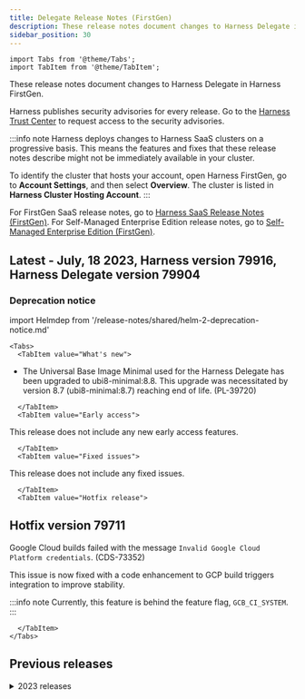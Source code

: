 ```yaml
---
title: Delegate Release Notes (FirstGen)
description: These release notes document changes to Harness Delegate in Harness FirstGen.
sidebar_position: 30
---
```

```mdx-code-block
import Tabs from '@theme/Tabs';
import TabItem from '@theme/TabItem';
```

These release notes document changes to Harness Delegate in Harness FirstGen.

Harness publishes security advisories for every release. Go to the [Harness Trust Center](https://trust.harness.io/?itemUid=c41ff7d5-98e7-4d79-9594-fd8ef93a2838&source=documents_card) to request access to the security advisories.

:::info note
Harness deploys changes to Harness SaaS clusters on a progressive basis. This means the features and fixes that these release notes describe might not be immediately available in your cluster.

To identify the cluster that hosts your account, open Harness FirstGen, go to **Account Settings**, and then select **Overview**. The cluster is listed in **Harness Cluster Hosting Account**.
:::

For FirstGen SaaS release notes, go to [Harness SaaS Release Notes (FirstGen)](/docs/first-gen/firstgen-release-notes/harness-saa-s-release-notes.md). For Self-Managed Enterprise Edition release notes, go to [Self-Managed Enterprise Edition (FirstGen)](/docs/first-gen/firstgen-release-notes/harness-on-prem-release-notes.md).


## Latest - July, 18 2023, Harness version 79916, Harness Delegate version 79904

### Deprecation notice

import Helmdep from '/release-notes/shared/helm-2-deprecation-notice.md'

<Helmdep />

```mdx-code-block
<Tabs>
  <TabItem value="What's new">
```

- The Universal Base Image Minimal used for the Harness Delegate has been upgraded to ubi8-minimal:8.8. This upgrade was necessitated by version 8.7 (ubi8-minimal:8.7) reaching end of life. (PL-39720)

```mdx-code-block
  </TabItem>
  <TabItem value="Early access">
```

This release does not include any new early access features.

```mdx-code-block
  </TabItem>
  <TabItem value="Fixed issues">
```

This release does not include any fixed issues.

```mdx-code-block
  </TabItem>
  <TabItem value="Hotfix release">
```

## Hotfix version 79711

Google Cloud builds failed with the message `Invalid Google Cloud Platform credentials`. (CDS-73352)

This issue is now fixed with a code enhancement to GCP build triggers integration to improve stability.

:::info note
Currently, this feature is behind the feature flag, `GCB_CI_SYSTEM`.
:::

```mdx-code-block
  </TabItem>
</Tabs>
```

## Previous releases

<details>
<summary>2023 releases</summary>

### June 28, 2023, Harness version 79714, Harness Delegate version 79707

#### What's new

- When a delegate token is revoked, Harness now sends `SELF_DESTRUCT` to all delegates that are using the revoked token. (PL-38957)

- Upgraded the delegate JRE to 11.0.19_7. (PL-37994) 

#### Early access

This release does not include any new early access features.

#### Fixed issues

- Kubernetes deployments timed out and failed when listing pods. (CDS-71328, ZD-45584)

  This issue is fixed by modifying the delegate's Kubernetes API client timeout. 

  Harness Delegate uses Kubernetes Java client to make programmatic API calls to the Kubernetes server. The API client uses an OkHttp client whose default [read timeout](https://square.github.io/okhttp/4.x/okhttp/okhttp3/-ok-http-client/-builder/read-timeout/) and [connect timeout](https://square.github.io/okhttp/4.x/okhttp/okhttp3/-ok-http-client/-builder/connect-timeout/) values are set to 120 and 60 seconds respectively. These values can be configured by using environment variables, modifying the delegate's container environment. The values must be specified in seconds. 

  The environment variables for these timeouts are:

  - Read timeout: `K8S_API_CLIENT_READ_TIMEOUT`
  - Connect timeout: `K8S_API_CLIENT_CONNECT_TIMEOUT`

- Helm delegate installation failed in Self-Managed Enterprise Edition. (PL-39028)

   This issue is fixed with a code enhancement. The `DELPOY_MODE` is now set to `KUBERNETES_ONPREM` for Self-Managed Enterprise Edition Docker and Helm delegates.

### June 9, 2023, Harness version 79514, Harness Delegate version 79503

#### What's new

- Enhanced the application handling mechanism when the `HARNESS__STATUS__IDENTIFIER` environment variable is not set to `ACTIVE`. (CDS-68821)

  When the `HARNESS__STATUS__IDENTIFIER` environment variable is not set to `ACTIVE` for any of the releases of an application, Harness starts looking for the application that has the same name as the release name. This ensures that the correct active application is always picked in case the `HARNESS__STATUS__IDENTIFIER` is removed.

#### Early access 

This release does not include any new early access features.

#### Fixed issues

- Helm execution failed with `KubernetesClientException` error. (CDS-70386, ZD-45051)

  The Kubernetes GET APIs returned a 400 bad request during steady state check. This was occurring when Harness used a fabric8 client with Kubernetes cluster version < 1.16, or when the feature flag, `HELM_STEADY_STATE_CHECK` is turned off. 

  This issue is fixed.

### May 23, 2023, Harness version 79306, Harness Delegate version 79307

Harness FirstGen release 79306 includes the following feature changes and fixes for the Harness Delegate.

#### What's new

This release does not include any new features.

#### Early access 

This release does not include any new early access features. 

#### Fixed issues

- Executions were failing with `Canary failed: [Canary Deployment failed - NoSuchMethodError: org.yaml.snakeyaml.constructor.SafeConstructor: method 'void <init>()' not found ]` error message. (CDS-68293, ZD-43753, ZD-43769)
  
  The Fabric8 library used by Harness is upgraded from version 5.x to 6.x. Harness was explicitly using snake.yaml version 2.x due to vulnerabilities present in the 1.x version.
  
  Harness' usages of Fabric8 library were throwing the above mentioned because Fabric8 library version 5.12.1 uses the old snake.yaml library version 1.x.

  Customers who were using the following were affected:
    - FirstGen Kubernetes deployments that contain Istio's VirtualService/DestinationRule objects.
    - FirstGen Traffic Split step.
    - FirstGen Native Helm deployments with Kubernetes cluster version 1.16 or earlier.
    - NextGen Kubernetes deployments that contain Istio's VirtualService/DestinationRule objects.
    - NextGen Native Helm deployments with Kubernetes cluster version 1.16 or earlier.

  This change does not create any behavioral changes.

- Secret decryption failures were not included in logs. (PL-31517)

  A code enhancement to return runtime errors from secret managers during decryption fixed this issue.

- The org.json:json is upgraded from version 20160810 to 20230227 to address vulnerabilities. (PL-37905)

### April 22, 2023, Harness version 79111, Harness Delegate version 79106

Harness FirstGen release 79111 includes the following feature changes and fixes for the Harness Delegate.

#### What's new

This release does not include any new features.

#### Early access 

This release does not include any new early access features. 

#### Fixed issues

This release includes the following fixes:

- Updated legacy delegate images `kubectl` version to 1.25.8. (DEL-6087)

- Updated the error message for failed task execution to include the delegate host name or ID. (DEL-6187)

- Removed the `DELEGATE_IMAGE_TAG` version override when immutable delegates are enabled. (DEL-6202)

### March 23, 2023, Harness version 78817, Harness Delegate version 78705

Harness FirstGen release 78817 includes the following feature changes and fixes for the Harness Delegate.

#### What's new

Users can override the delegate image for their account using an endpoint. (DEL-6024)

Use the following endpoint: 

/version-override/delegate-tag

Pass the arguments in query param:

1- accountIdentifier : String

2- delegate image tag : String

Optional arguments:

1- validTillNextRelease : Boolean

2- validForDays : int

Use an api-key with account edit permission in the API header.

#### Early access 

This release does not include any new early access features. 

#### Fixed issues

This release does not include any fixed issues. 

### March 15, 2023, Harness version 78712, Harness Delegate version 78705

Harness FirstGen release 78712 includes the following feature changes and fixes for the Harness Delegate.

#### What's new

This release does not include any new features. 

#### Early access 

This release does not include any new early access features. 

#### Fixed issues

Upgraded org.codehaus.groovy:groovy to 3.0.15 to fix a vulnerability. (DEL-6015)

### March 8, 2023, Harness version 78619, Harness Delegate version 78500

Harness FirstGen release 78619 includes the following feature changes and fixes for the Harness Delegate.

#### What's new

- The secrets manager cache was moved from Redis to the Harness Manager's local pod. (DEL-5884)

  This move further enhances security because the secrets manager configuration no longer goes outside of the Harness Manager's pod.
  
- Harness Delegate task collections were migrated to a new database. (DEL-5831) 

  This migration is controlled through a configuration flag. For a period of time after the migration, any newly created tasks will have an ID with a **- DEL** suffix.

#### Early access 

This release does not include any new early access features. 

#### Fixed issues

API output includes a new field called **Disconnected**, which determines if a delegate is connected. (DEL-5995)

The **Disconnected** field is set to **true** if no heartbeat communications occur between the delegate and the Harness Manager for five minutes. 

### February 23, 2023, Harness version 78507, Harness Delegate version 78500

Harness FirstGen release 78507 includes the following feature changes and fixes for Harness Delegate.

#### What's new

- You can dynamically select delegates by hostname during pipeline runs. To do so, select delegates by hostname from your delegate groups. (DEL-5052)

#### Fixed issues

This release does not include fixed issues for Harness Delegate.

### February 15, 2023, Harness version 78421, Harness Delegate version 78306

Harness FirstGen release 78421 includes the following feature changes and fixes for Harness Delegate.

#### What's new

- The delegate was refactored to remove the `HelmChart` entity from the delegate JAR file. The `HelmChart` entity was replaced with a data transfer object (DTO) that does not include an annotation for MongoDB. The delegate dependency on MongoDB was eliminated. (DEL-5732)

### February 6, 2023, Harness version 78321, Harness Delegate version 78306

Harness FirstGen release 78321 includes the following feature changes and fixes for Harness Delegate.

#### What's new

This release introduces the following security enhancements:

- The immutable delegate image was refreshed with updated versions of client tools. This reduces security vulnerabilities for the delegate and enhances security. The following table details the updates. (DEL-5688)
  
  | **Third-party tool** | **78101 and earlier** | **78306 and later** |
  | :-- | :-: | :-: |
  | kubectl | 1.13.2 | 1.24.3 |
  | | 1.19.2 | |
  | go-template | 0.4 | 0.4.1 |
  | | 0.4.1 | |
  | harness-pywinrm | 0.4-dev | 0.4-dev |
  | helm | 2.13.1 | 2.13.1 |
  | | 3.1.2 | 3.1.2 |
  | | 3.8.0 | 3.8.0 |
  | chartmuseum | 0.12.0 | 0.15.0 |
  | | 0.8.2 | |
  | tf-config-inspect | 1.0 | 1.1 |
  | | 1.1 | |
  | oc | 4.2.16 | 4.2.16 |
  | kustomize | 3.5.4 | 4.5.4 |
  | | 4.0.0 | |
  | scm | The Harness-generated library and version are changed with every fix. | The Harness-generated library and version are changed with every fix. |
  
- The `org_mongodb_mongodb_driver_sync` and `org_mongodb_mongodb_driver_legacy` libraries were removed from the delegate to eliminate their vulnerabilities. (DEL-5721) 

#### Fixed issues

This release includes the following fixes.

- Added functionality to explicitly release a lock on the profile (profile.lock file). This resolves a rare case in which there is no running profile but a profile.lock file or profile in a locked state exists. (DEL-5659)

- Added validation to ensure that delegates using the YAML of the Legacy Delegate fail on start with the correct error message. (DEL-5715)

- Changed delegate behavior to ensure that the tasks assigned to a delegate fail if the delegate does not send heartbeats for a period of three minutes. (DEL-5821)

### January 17, 2023, Harness version 78215, Harness Delegate version 78101

Harness FirstGen release 78215 includes no changed features or fixes for Harness Delegate.

</details>
